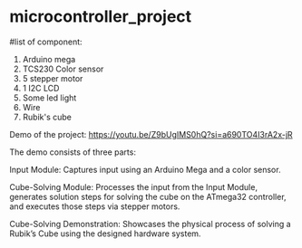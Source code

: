 # microcontroller_project
#list of component:
1. Arduino mega
2. TCS230 Color sensor
3. 5 stepper motor
4. 1 I2C LCD
5. Some led light
6. Wire
7. Rubik's cube

Demo of the project: https://youtu.be/Z9bUgIMS0hQ?si=a690TO4I3rA2x-jR

The demo consists of three parts:

Input Module: Captures input using an Arduino Mega and a color sensor.

Cube-Solving Module: Processes the input from the Input Module, generates solution steps for solving the cube on the ATmega32 controller, and executes those steps via stepper motors.

Cube-Solving Demonstration: Showcases the physical process of solving a Rubik’s Cube using the designed hardware system.
